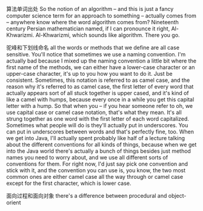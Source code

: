 算法单词出处
So the notion of an algorithm – and this is just a fancy computer science term for an approach to something – actually comes from – anywhere know where the word algorithm comes from? Nineteenth century Persian mathematician named, if I can pronounce it right, Al-Khwarizmi. Al-Khwarizmi, which sounds like algorithm. There you go.

驼峰和下划线命名
all the words or methods that we define are all case sensitive. You'll notice that sometimes we use a naming convention. I'm actually bad because I mixed up the naming convention a little bit where the first name of the methods, we can either have a lower-case character or an upper-case character, it's up to you how you want to do it. Just be consistent.
Sometimes, this notation is referred to as camel case, and the reason why it's referred to as camel case, the first letter of every word that actually appears sort of all stuck together is upper cased, and it's kind of like a camel with humps, because every once in a while you get this capital letter with a hump. So that when you – if you hear someone refer to oh, we use capital case or camel case notation, that's what they mean. It's all strung together as one word with the first letter of each word capitalized.
Sometimes what people will do is they'll actually put in underscores. You can put in underscores between words and that's perfectly fine, too. When we get into Java, I'll actually spent probably like half of a lecture talking about the different conventions for all kinds of things, because when we get into the Java world there's actually a bunch of things besides just method names you need to worry about, and we use all different sorts of conventions for them.
For right now, I'd just say pick one convention and stick with it, and the convention you can use is, you know, the two most common ones are either camel case all the way through or camel case except for the first character, which is lower case. 

面向过程和面向对象
there's a difference between procedural and object-orient